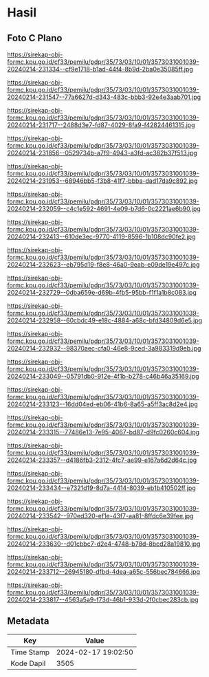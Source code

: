 # Hasil

## Foto C Plano

https://sirekap-obj-formc.kpu.go.id/cf33/pemilu/pdpr/35/73/03/10/01/3573031001039-20240214-231334--cf9e1718-b1ad-44f4-8b9d-2ba0e35085ff.jpg

https://sirekap-obj-formc.kpu.go.id/cf33/pemilu/pdpr/35/73/03/10/01/3573031001039-20240214-231547--77a6627d-d343-483c-bbb3-92e4e3aab701.jpg

https://sirekap-obj-formc.kpu.go.id/cf33/pemilu/pdpr/35/73/03/10/01/3573031001039-20240214-231717--2488d3e7-fd87-4029-8fa9-f42824461315.jpg

https://sirekap-obj-formc.kpu.go.id/cf33/pemilu/pdpr/35/73/03/10/01/3573031001039-20240214-231856--0529734b-a7f9-4943-a3fd-ac382b37f513.jpg

https://sirekap-obj-formc.kpu.go.id/cf33/pemilu/pdpr/35/73/03/10/01/3573031001039-20240214-231953--68946bb5-f3b8-41f7-bbba-dad17da9c892.jpg

https://sirekap-obj-formc.kpu.go.id/cf33/pemilu/pdpr/35/73/03/10/01/3573031001039-20240214-232059--c4c1e592-4691-4e09-b7d6-0c2221ae6b90.jpg

https://sirekap-obj-formc.kpu.go.id/cf33/pemilu/pdpr/35/73/03/10/01/3573031001039-20240214-232413--610de3ec-9770-4119-8596-1b108dc90fe2.jpg

https://sirekap-obj-formc.kpu.go.id/cf33/pemilu/pdpr/35/73/03/10/01/3573031001039-20240214-232623--eb795d19-f8e8-46a0-9eab-e09de19e497c.jpg

https://sirekap-obj-formc.kpu.go.id/cf33/pemilu/pdpr/35/73/03/10/01/3573031001039-20240214-232729--0dba659e-d69b-4fb5-95bb-f1f1a1b8c083.jpg

https://sirekap-obj-formc.kpu.go.id/cf33/pemilu/pdpr/35/73/03/10/01/3573031001039-20240214-232958--60cbdc49-e18c-4884-a68c-bfd34809d6e5.jpg

https://sirekap-obj-formc.kpu.go.id/cf33/pemilu/pdpr/35/73/03/10/01/3573031001039-20240214-232932--98370aec-cfa0-46e8-9ced-3a983319d9eb.jpg

https://sirekap-obj-formc.kpu.go.id/cf33/pemilu/pdpr/35/73/03/10/01/3573031001039-20240214-233049--05791db0-912e-4f1b-b278-c46b46a35169.jpg

https://sirekap-obj-formc.kpu.go.id/cf33/pemilu/pdpr/35/73/03/10/01/3573031001039-20240214-233123--16dd04ed-eb06-41b6-8a65-a5ff3ac8d2e4.jpg

https://sirekap-obj-formc.kpu.go.id/cf33/pemilu/pdpr/35/73/03/10/01/3573031001039-20240214-233315--77486e13-7e95-4067-bd87-d9fc0260c604.jpg

https://sirekap-obj-formc.kpu.go.id/cf33/pemilu/pdpr/35/73/03/10/01/3573031001039-20240214-233357--d4186fb3-2312-4fc7-ae99-e167a6d2d64c.jpg

https://sirekap-obj-formc.kpu.go.id/cf33/pemilu/pdpr/35/73/03/10/01/3573031001039-20240214-233434--e7321d19-8d7a-4414-8039-eb1b410502ff.jpg

https://sirekap-obj-formc.kpu.go.id/cf33/pemilu/pdpr/35/73/03/10/01/3573031001039-20240214-233542--970ed320-ef1e-43f7-aa81-8ffdc6e39fee.jpg

https://sirekap-obj-formc.kpu.go.id/cf33/pemilu/pdpr/35/73/03/10/01/3573031001039-20240214-233630--d01cbbc7-d2e4-4748-b78d-8bcd28a19810.jpg

https://sirekap-obj-formc.kpu.go.id/cf33/pemilu/pdpr/35/73/03/10/01/3573031001039-20240214-233712--26945180-dfbd-4dea-a65c-556bec784666.jpg

https://sirekap-obj-formc.kpu.go.id/cf33/pemilu/pdpr/35/73/03/10/01/3573031001039-20240214-233817--4563a5a9-f73d-46b1-933d-2f0cbec283cb.jpg


## Metadata

| Key        | Value               |
| ---------- | ------------------- |
| Time Stamp | 2024-02-17 19:02:50 |
| Kode Dapil | 3505                |



